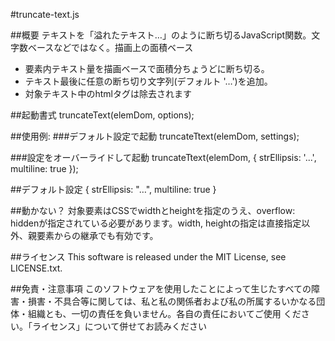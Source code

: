 #truncate-text.js

##概要
テキストを「溢れたテキスト…」のように断ち切るJavaScript関数。文字数ベースなどではなく。描画上の面積ベース

- 要素内テキスト量を描画ベースで面積分ちょうどに断ち切る。
- テキスト最後に任意の断ち切り文字列(デフォルト '…')を追加。
- 対象テキスト中のhtmlタグは除去されます

##起動書式
truncateText(elemDom, options);

##使用例:
###デフォルト設定で起動
truncateTtext(elemDom, settings);

###設定をオーバーライドして起動
truncateTtext(elemDom, { strEllipsis: '...', multiline: true });

##デフォルト設定
{
	strEllipsis: "…",
	multiline: true
}

##動かない？
対象要素はCSSでwidthとheightを指定のうえ、overflow: hiddenが指定されている必要があります。width, heightの指定は直接指定以外、親要素からの継承でも有効です。

##ライセンス
This software is released under the MIT License, see LICENSE.txt.

##免責・注意事項
このソフトウェアを使用したことによって生じたすべての障害・損害・不具合等に関しては、私と私の関係者および私の所属するいかなる団体・組織とも、一切の責任を負いません。各自の責任においてご使用
ください。「ライセンス」について併せてお読みください
